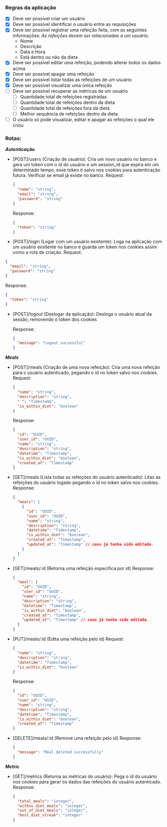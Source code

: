 ### Regras da aplicação

- [x] Deve ser possível criar um usuário
- [x] Deve ser possível identificar o usuário entre as requisições
- [x] Deve ser possível registrar uma refeição feita, com as seguintes informações:
      _As refeições devem ser relacionadas a um usuário._
  - Nome
  - Descrição
  - Data e Hora
  - Está dentro ou não da dieta
- [x] Deve ser possível editar uma refeição, podendo alterar todos os dados acima
- [x] Deve ser possível apagar uma refeição
- [x] Deve ser possível listar todas as refeições de um usuário
- [x] Deve ser possível visualizar uma única refeição
- [ ] Deve ser possível recuperar as métricas de um usuário
  - [ ] Quantidade total de refeições registradas
  - [ ] Quantidade total de refeições dentro da dieta
  - [ ] Quantidade total de refeições fora da dieta
  - [ ] Melhor sequência de refeições dentro da dieta
- [ ] O usuário só pode visualizar, editar e apagar as refeições o qual ele criou

### Rotas:

**_Autenticação_**

- [POST]/users (Criação de usuário):
  Cria um novo usuário no banco e gera um token com o id do usuário e um session_id que expira em um determinado tempo, esse token é salvo nos cookies para autenticação futura. Verificar se email já existe no banco.
  Request:

  ```json
  {
    "name": "string",
    "email": "string",
    "password": "string"
  }
  ```

  Response:

  ```json
  {
    "token": "string"
  }
  ```

- [POST]/login (Logar com um usuário existente):
  Loga na aplicação com um usuário exsitente no banco e guarda um token nos cookies assim como a rota de criação.
  Request:

```json
{
  "email": "string",
  "password": "string"
}
```

Response:

```json
{
  "token": "string"
}
```

- [POST]/logout (Deslogar da aplicação):
  Desloga o usuário atual da sessão, removendo o token dos cookies

  Response:

  ```json
  {
    "message": "Logout successful"
  }
  ```

**_Meals_**

- [POST]/meals (Criação de uma nova refeição):
  Cria uma nova refeição para o usuário autenticado, pegando o id no token salvo nos cookies.
  Request:

  ```json
  {
    "name": "string",
    "description": "string",
    " ": "Timestamp",
    "is_within_diet": "boolean"
  }
  ```

  Response:

  ```json
  {
    "id": "UUID",
    "user_id": "UUID",
    "name": "string",
    "description": "string",
    "datetime": "Timestamp",
    "is_within_diet": "boolean",
    "created_at": "Timestamp"
  }
  ```

- [GET]/meals (Lista todas as refeições do usuário autenticado):
  Litas as refeições do usuário logado pegando o id no token salvo nos cookies.
  Response:

  ```json
  {
    "meals": [
      {
        "id": "UUID",
        "user_id": "UUID",
        "name": "string",
        "description": "string",
        "datetime": "Timestamp",
        "is_within_diet": "boolean",
        "created_at": "Timestamp",
        "updated_at": "Timestamp" // caso já tenha sido editada.
      }
    ]
  }
  ```

- [GET]/meals/:id (Retorna uma refeição especifica por id)
  Response:

  ```json
  {
    "meal": {
      "id": "UUID",
      "user_id": "UUID",
      "name": "string",
      "description": "string",
      "datetime": "Timestamp",
      "is_within_diet": "boolean",
      "created_at": "Timestamp",
      "updated_at": "Timestamp" // caso já tenha sido editada.
    }
  }
  ```

- [PUT]/meals/:id (Edita uma refeição pelo id)
  Request:

  ```json
  {
    "name": "string",
    "description": "string",
    "datetime": "Timestamp",
    "is_within_diet": "boolean"
  }
  ```

  Response:

  ```json
  {
    "id": "UUID",
    "user_id": "UUID",
    "name": "string",
    "description": "string",
    "datetime": "Timestamp",
    "is_within_diet": "boolean",
    "created_at": "Timestamp"
  }
  ```

- [DELETE]/meals/:id (Remove uma refeição pelo id)
  Response:

  ```json
  {
    "message": "Meal deleted successfully"
  }
  ```

**_Metric_**

- [GET]/metrics (Retorna as métricas do usuário):
  Pega o id do usuário nos cookies para gerar os dados das refeições do usuário autenticado.
  Response:

  ```json
  {
    "total_meals": "integer",
    "within_diet_meals": "integer",
    "out_of_diet_meals": "integer",
    "best_diet_streak": "integer"
  }
  ```
